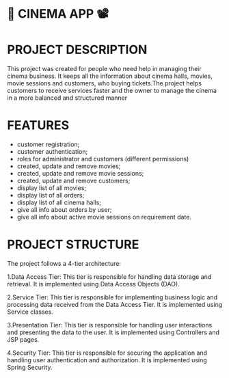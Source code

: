﻿# 🎥 CINEMA APP 📽
# PROJECT DESCRIPTION
This project was created for people who need help in managing their cinema business. It keeps all the information about cinema halls, movies, movie sessions and customers, who buying tickets.The project helps customers to receive services faster and the owner to manage the cinema in a more balanced and structured manner
# FEATURES
- customer registration;
- customer authentication;
- roles for administrator and customers (different permissions)
- created, update and remove movies;
- created, update and remove movie sessions;
- created, update and remove customers;
- display list of all movies;
- display list of all orders;
- display list of all cinema halls;
- give all info about orders by user;
- give all info about active movie sessions on requirement date.
# PROJECT STRUCTURE
The project follows a 4-tier architecture:

1.Data Access Tier: This tier is responsible for handling data storage and retrieval. It is implemented using Data Access Objects (DAO).

2.Service Tier: This tier is responsible for implementing business logic and processing data received from the Data Access Tier. It is implemented using Service classes.

3.Presentation Tier: This tier is responsible for handling user interactions and presenting the data to the user. It is implemented using Controllers and JSP pages.

4.Security Tier: This tier is responsible for securing the application and handling user authentication and authorization. It is implemented using Spring Security.
